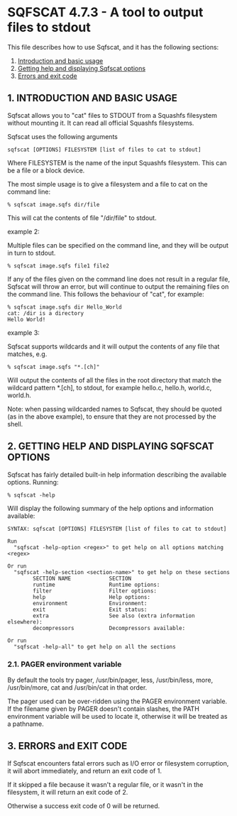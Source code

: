 # SQFSCAT 4.7.3 - A tool to output files to stdout

This file describes how to use Sqfscat, and it has the following sections:

1. [Introduction and basic usage](#1-introduction-and-basic-usage)
2. [Getting help and displaying Sqfscat options](#2-getting-help-and-displaying-sqfscat-options)
3. [Errors and exit code](#3-errors-and-exit-code)

## 1. INTRODUCTION AND BASIC USAGE

Sqfscat allows you to "cat" files to STDOUT from a Squashfs filesystem
without mounting it.  It can read all official Squashfs filesystems.

Sqfscat uses the following arguments

```
sqfscat [OPTIONS] FILESYSTEM [list of files to cat to stdout]
```

Where FILESYSTEM is the name of the input Squashfs filesystem.  This can be a
file or a block device.

The most simple usage is to give a filesystem and a file to cat on the command
line:

```
% sqfscat image.sqfs dir/file
```

This will cat the contents of file "/dir/file" to stdout.

example 2:

Multiple files can be specified on the command line, and they will be output in
turn to stdout.

```
% sqfscat image.sqfs file1 file2
```

If any of the files given on the command line does not result in a regular file,
Sqfscat will throw an error, but will continue to output the remaining
files on the command line.  This follows the behaviour of "cat", for example:

```
% sqfscat image.sqfs dir Hello_World
cat: /dir is a directory
Hello World!
```

example 3:

Sqfscat supports wildcards and it will output the contents of any file that
matches, e.g.

```
% sqfscat image.sqfs "*.[ch]"
```

Will output the contents of all the files in the root directory that match the
wildcard pattern *.[ch], to stdout, for example hello.c, hello.h, world.c,
world.h.

Note: when passing wildcarded names to Sqfscat, they should be quoted (as in
the above example), to ensure that they are not processed by the shell.

## 2. GETTING HELP AND DISPLAYING SQFSCAT OPTIONS

Sqfscat has fairly detailed built-in help information describing the
available options.  Running:

```
% sqfscat -help
```

Will display the following summary of the help options and information
available:

```
SYNTAX: sqfscat [OPTIONS] FILESYSTEM [list of files to cat to stdout]

Run
  "sqfscat -help-option <regex>" to get help on all options matching <regex>

Or run
  "sqfscat -help-section <section-name>" to get help on these sections
        SECTION NAME            SECTION
        runtime                 Runtime options:
        filter                  Filter options:
        help                    Help options:
        environment             Environment:
        exit                    Exit status:
        extra                   See also (extra information elsewhere):
        decompressors           Decompressors available:

Or run
  "sqfscat -help-all" to get help on all the sections
```

### 2.1. PAGER environment variable

By default the tools try pager, /usr/bin/pager, less, /usr/bin/less, more,
/usr/bin/more, cat and /usr/bin/cat in that order.

The pager used can be over-ridden using the PAGER environment variable.  If the
filename given by PAGER doesn't contain slashes, the PATH environment variable
will be used to locate it, otherwise it will be treated as a pathname.

## 3. ERRORS and EXIT CODE

If Sqfscat encounters fatal errors such as I/O error or filesystem corruption,
it will abort immediately, and return an exit code of 1.

If it skipped a file because it wasn't a regular file, or it wasn't in the
filesystem, it will return an exit code of 2.

Otherwise a success exit code of 0 will be returned.
